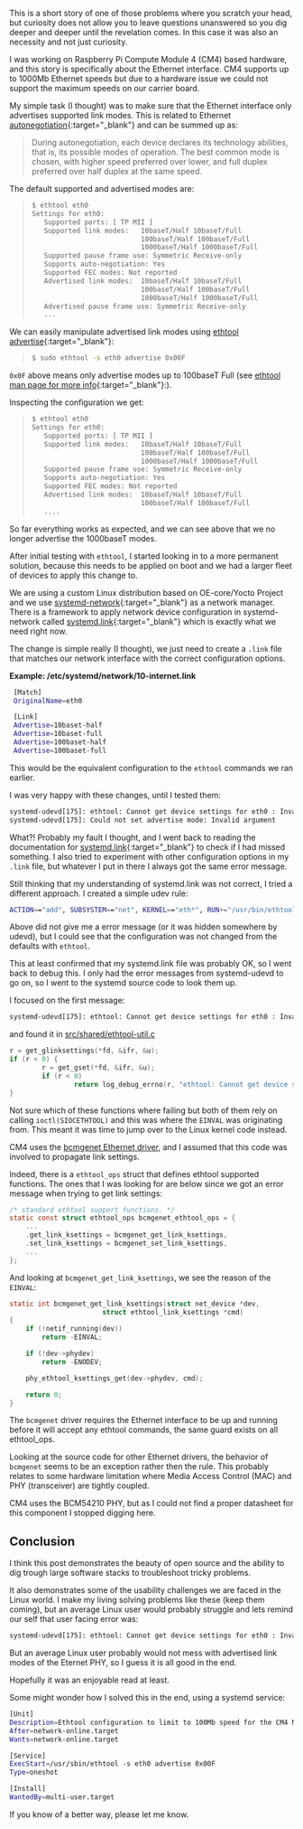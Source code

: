 This is a short story of one of those problems where you scratch your head, but
curiosity does not allow you to leave questions unanswered so you dig deeper
and deeper until the revelation comes. In this case it was also an necessity
and not just curiosity.

I was working on Raspberry Pi Compute Module 4 (CM4) based hardware, and this
story is specifically about the Ethernet interface. CM4 supports up to 1000Mb
Ethernet speeds but due to a hardware issue we could not support the maximum
speeds on our carrier board.

My simple task (I thought) was to make sure that the Ethernet interface only
advertises supported link modes. This is related to Ethernet
[autonegotiation](https://en.wikipedia.org/wiki/Autonegotiation){:target="_blank"}
and can be summed up as:

> During autonegotiation, each device declares its technology abilities, that
> is, its possible modes of operation. The best common mode is chosen, with
> higher speed preferred over lower, and full duplex preferred over half duplex
> at the same speed.

The default supported and advertised modes are:

>```bash
>$ ethtool eth0
>Settings for eth0:
>    Supported ports: [ TP MII ]
>    Supported link modes:   10baseT/Half 10baseT/Full
>                            100baseT/Half 100baseT/Full
>                            1000baseT/Half 1000baseT/Full
>    Supported pause frame use: Symmetric Receive-only
>    Supports auto-negotiation: Yes
>    Supported FEC modes: Not reported
>    Advertised link modes:  10baseT/Half 10baseT/Full
>                            100baseT/Half 100baseT/Full
>                            1000baseT/Half 1000baseT/Full
>    Advertised pause frame use: Symmetric Receive-only
>    ...
>```

We can easily manipulate advertised link modes using
[ethtool advertise](https://man7.org/linux/man-pages/man8/ethtool.8.html){:target="_blank"}:

> ```bash
>$ sudo ethtool -s eth0 advertise 0x00F
> ```

`0x0F` above means only advertise modes up to 100baseT Full
(see [ethtool man page for more info](https://man7.org/linux/man-pages/man8/ethtool.8.html){:target="_blank"}:).

Inspecting the configuration we get:

>```bash
>$ ethtool eth0
>Settings for eth0:
>    Supported ports: [ TP MII ]
>    Supported link modes:   10baseT/Half 10baseT/Full
>                            100baseT/Half 100baseT/Full
>                            1000baseT/Half 1000baseT/Full
>    Supported pause frame use: Symmetric Receive-only
>    Supports auto-negotiation: Yes
>    Supported FEC modes: Not reported
>    Advertised link modes:  10baseT/Half 10baseT/Full
>                            100baseT/Half 100baseT/Full
>    ....
>```

So far everything works as expected, and we can see above that we no longer
advertise the 1000baseT modes.

After initial testing with `ethtool`, I started looking in to a more permanent
solution, because this needs to be applied on boot and we had a larger fleet of
devices to apply this change to.

We are using a custom Linux distribution based on OE-core/Yocto Project and we
use
[systemd-network](https://www.freedesktop.org/software/systemd/man/systemd.network.html){:target="_blank"}
as a network manager. There is a framework to apply network device configuration
in systemd-network called [systemd.link](https://www.freedesktop.org/software/systemd/man/systemd.link.html){:target="_blank"}
which is exactly what we need right now.

The change is simple really (I thought), we just need to create a `.link` file
that matches our network interface with the correct configuration options.

**Example: /etc/systemd/network/10-internet.link**

```bash
 [Match]
 OriginalName=eth0

 [Link]
 Advertise=10baset-half
 Advertise=10baset-full
 Advertise=100baset-half
 Advertise=100baset-full
```

This would be the equivalent configuration to the `ethtool` commands we ran
earlier.

I was very happy with these changes, until I tested them:

```bash
systemd-udevd[175]: ethtool: Cannot get device settings for eth0 : Invalid argument
systemd-udevd[175]: Could not set advertise mode: Invalid argument
```

What?! Probably my fault I thought, and I went back to reading the documentation
for [systemd.link](https://www.freedesktop.org/software/systemd/man/systemd.link.html){:target="_blank"}
to check if I had missed something. I also tried to experiment with other
configuration options in my `.link` file, but whatever I put in there I always
got the same error message.

Still thinking that my understanding of systemd.link was not correct, I tried
a different approach. I created a simple udev rule:

```bash
ACTION=="add", SUBSYSTEM=="net", KERNEL=="eth*", RUN+="/usr/bin/ethtool -s $name advertise 0x00F"
```

Above did not give me a error message (or it was hidden somewhere by udevd),
but I could see that the configuration was not changed from the defaults with
`ethtool`.

This at least confirmed that my systemd.link file was probably OK, so I went
back to debug this. I only had the error messages from systemd-udevd to go on,
so I went to the systemd source code to look them up.

I focused on the first message:

```bash
systemd-udevd[175]: ethtool: Cannot get device settings for eth0 : Invalid argument
```

and found it in [src/shared/ethtool-util.c](https://github.com/systemd/systemd/blob/f533135c6ce8de641ebf9cdf8deb53faa723479f/src/shared/ethtool-util.c#L974)


```C
r = get_glinksettings(*fd, &ifr, &u);
if (r < 0) {
        r = get_gset(*fd, &ifr, &u);
        if (r < 0)
                return log_debug_errno(r, "ethtool: Cannot get device settings for %s : %m", ifname);
}
```

Not sure which of these functions where failing but both of them rely on calling
`ioctl(SIOCETHTOOL)` and this was where the `EINVAL` was originating from. This
meant it was time to jump over to the Linux kernel code instead.

CM4 uses the
[bcmgenet Ethernet driver](https://github.com/torvalds/linux/blob/master/drivers/net/ethernet/broadcom/genet/bcmgenet.c),
and I assumed that this code was involved to propagate link settings.

Indeed, there is a `ethtool_ops` struct that defines ethtool supported functions.
The ones that I was looking for are below since we got an error message when
trying to get link settings:

```C
/* standard ethtool support functions. */
static const struct ethtool_ops bcmgenet_ethtool_ops = {
    ...
    .get_link_ksettings = bcmgenet_get_link_ksettings,
    .set_link_ksettings = bcmgenet_set_link_ksettings,
    ...
};
```

And looking at `bcmgenet_get_link_ksettings`, we see the reason of the `EINVAL`:

```C
static int bcmgenet_get_link_ksettings(struct net_device *dev,
                       struct ethtool_link_ksettings *cmd)
{
    if (!netif_running(dev))
        return -EINVAL;

    if (!dev->phydev)
        return -ENODEV;

    phy_ethtool_ksettings_get(dev->phydev, cmd);

    return 0;
}
```

The `bcmgenet` driver requires the Ethernet interface to be up and running
before it will accept any ethtool commands, the same guard exists on all
ethtool_ops.

Looking at the source code for other Ethernet drivers, the behavior of
`bcmgenet` seems to be an exception rather then the rule. This probably relates
to some hardware limitation where Media Access Control (MAC) and PHY
(transceiver) are tightly coupled.

CM4 uses the BCM54210 PHY, but as I could not find a proper datasheet for this
component I stopped digging here.

## Conclusion

I think this post demonstrates the beauty of open source and the ability to
dig trough large software stacks to troubleshoot tricky problems.

It also demonstrates some of the usability challenges we are faced in the Linux
world. I make my living solving problems like these (keep them coming), but
an average Linux user would probably struggle and lets remind our self that
user facing error was:

```bash
systemd-udevd[175]: ethtool: Cannot get device settings for eth0 : Invalid argument
```

But an average Linux user probably would not mess with advertised link modes of
the Eternet PHY, so I guess it is all good in the end.

Hopefully it was an enjoyable read at least.

Some might wonder how I solved this in the end, using a systemd service:

```bash
[Unit]
Description=Ethtool configuration to limit to 100Mb speed for the CM4 MAC/PHY
After=network-online.target
Wants=network-online.target

[Service]
ExecStart=/usr/sbin/ethtool -s eth0 advertise 0x00F
Type=oneshot

[Install]
WantedBy=multi-user.target

```

If you know of a better way, please let me know.
